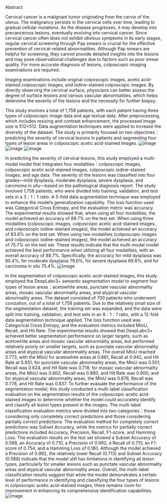   Abstract

  Cervical cancer is a malignant tumor originating from the cervix of the uterus. The malignancy persists in the cervical cells over time, leading to gradual cellular mutations. As the disease progresses, it may develop into precancerous lesions, eventually evolving into cervical cancer. Since cervical cancer often does not exhibit obvious symptoms in its early stages, regular cervical screening through Pap smears is crucial for the effective prevention of cervical-related abnormalities. Although Pap smears are helpful for screening, they cannot provide detailed insights into the lesions and may pose observational challenges due to factors such as poor smear quality. For more accurate diagnosis of lesions, colposcopic imaging examinations are required.

  Imaging examinations include original colposcopic images, acetic acid-stained colposcopic images, and iodine-stained colposcopic images. By directly observing the cervical surface, physicians can better assess the degree of surface lesions and various vascular abnormalities, which helps determine the severity of the lesions and the necessity for further biopsy.

  This study involves a total of 1,758 patients, with each patient having three types of colposcopic image data and age textual data. After preprocessing, which includes resizing and contrast enhancement, the processed image size is 512×512. Data augmentation techniques were applied to increase the diversity of the dataset. The study is primarily focused on two objectives：predicting the severity of cervical lesions in patients and segmenting four types of lesion areas in colposcopic acetic acid-stained images.
  ![image](https://github.com/user-attachments/assets/748cab0f-40f5-43ef-ae92-13400eaeadf0)
![image](https://github.com/user-attachments/assets/41ef5a8e-3580-419a-9028-a47e2505ab94)
![image](https://github.com/user-attachments/assets/822976a4-afef-499c-85b5-4b6f2f07b1e3)


  In predicting the severity of cervical lesions, this study employed a multi-modal model that integrates four modalities：colposcopic images, colposcopic acetic acid-stained images, colposcopic iodine-stained images, and age data. The severity of the lesions was classified into four grades—mild dysplasia, moderate dysplasia, severe dysplasia, and carcinoma in situ—based on the pathological diagnosis report. The study involved 1,758 patients, who were divided into training, validation, and test sets in a 3：1：1 ratio. A 5-fold data augmentation technique was employed to enhance the model’s generalization capability. The loss function used was Categorical Cross Entropy, and the evaluation metric was accuracy. The experimental results showed that, when using all four modalities, the model achieved an accuracy of 88.7% on the test set. When using three modalities (colposcopic images, colposcopic acetic acid-stained images, and colposcopic iodine-stained images), the model achieved an accuracy of 83.6% on the test set. When using two modalities (colposcopic images and colposcopic iodine-stained images), the model achieved an accuracy of 75.7% on the test set. These results indicate that the multi-modal model achieved the best performance when utilizing all four modalities, with an overall accuracy of 88.7%. Specifically, the accuracy for mild dysplasia was 85.4%, for moderate dysplasia 79.6%, for severe dysplasia 69.8%, and for carcinoma in situ 75.4%.
![image](https://github.com/user-attachments/assets/26c8d7ed-cf01-4c0c-9fcf-eb441c057fa0)

  In the segmentation of colposcopic acetic acid-stained images, this study employed the DeepLabv3+ semantic segmentation model to segment four types of lesion areas：acetowhite areas, punctate vascular abnormality areas, mosaic vascular abnormality areas, and atypical vascular abnormality areas. The dataset consisted of 700 patients who underwent conization, out of a total of 1,758 patients. Due to the relatively small size of the segmentation dataset, the training set was expanded, and the data were split into training, validation, and test sets in an 8：1：1 ratio, with a 12-fold data augmentation technique applied. The loss function used was Categorical Cross Entropy, and the evaluation metrics included MIoU, Recall, and Hit Rate. The experimental results showed that DeepLabv3+ achieved better segmentation performance on larger targets, such as acetowhite areas and mosaic vascular abnormality areas, but performed relatively poorly on smaller targets, such as punctate vascular abnormality areas and atypical vascular abnormality areas. The overall MIoU reached 0.773, with the MIoU for acetowhite areas at 0.881, Recall at 0.942, and Hit Rate at 0.931; for punctate vascular abnormality areas, the MIoU was 0.501, Recall was 0.624, and Hit Rate was 0.718; for mosaic vascular abnormality areas, the MIoU was 0.802, Recall was 0.880, and Hit Rate was 0.900; and for atypical vascular abnormality areas, the MIoU was 0.676, Recall was 0.778, and Hit Rate was 0.837. To further evaluate the performance of the segmentation model, this study conducted a multi-label classification evaluation on the segmentation results of the colposcopic acetic acid-stained images to determine whether the model could accurately identify and classify all lesion types present in the images. The multi-label classification evaluation metrics were divided into two categories：those considering only completely correct predictions and those considering partially correct predictions. The evaluation method for completely correct predictions was Subset Accuracy, while the metrics for partially correct predictions included Accuracy, Precision, Recall, F1-score, and Hamming Loss. The evaluation results on the test set showed a Subset Accuracy of 0.588, an Accuracy of 0.710, a Precision of 0.992, a Recall of 0.713, an F1-score of 0.754, and a Hamming Loss of 0.180. Although the model achieved a Precision of 0.992, the relatively lower Recall (0.713) and Subset Accuracy (0.588) indicate that the model still has limitations in identifying all lesion types, particularly for smaller lesions such as punctate vascular abnormality areas and atypical vascular abnormality areas. Overall, the multi-label classification results suggest that while the model demonstrates a certain level of performance in identifying and classifying the four types of lesions in colposcopic acetic acid-stained images, there remains room for improvement in enhancing its comprehensive identification capabilities.
![image](https://github.com/user-attachments/assets/38d58ffb-ef33-46d9-99ca-2a7199f54fda)
